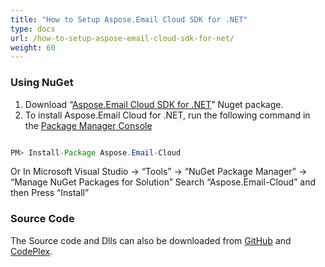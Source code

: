 ```yaml
---
title: "How to Setup Aspose.Email Cloud SDK for .NET"
type: docs
url: /how-to-setup-aspose-email-cloud-sdk-for-net/
weight: 60
---
```


### **Using NuGet**
1. Download “[Aspose.Email Cloud SDK for .NET](https://www.nuget.org/packages/Aspose.Email-Cloud)” Nuget package.
1. To install Aspose.Email Cloud for .NET, run the following command in the [Package Manager Console](http://docs.nuget.org/docs/start-here/using-the-package-manager-console) 

```java

PM> Install-Package Aspose.Email-Cloud

```

Or In Microsoft Visual Studio -> “Tools” -> “NuGet Package Manager” -> “Manage NuGet Packages for Solution” Search “Aspose.Email-Cloud” and then Press “Install”
### **Source Code**
The Source code and Dlls can also be downloaded from [GitHub](https://github.com/aspose-email/Aspose.Email-for-Cloud/releases/) and [CodePlex](https://asposeemailcloud.codeplex.com/releases/).
